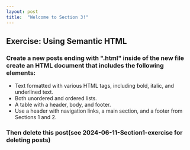 ```yaml
---
layout: post
title:  "Welcome to Section 3!"
---
```


## Exercise: Using Semantic HTML

### Create a new posts ending with ".html" inside of the new file create an HTML document that includes the following elements:

* Text formatted with various HTML tags, including bold, italic, and underlined text.
* Both unordered and ordered lists.
* A table with a header, body, and footer.
* Use a header with navigation links, a main section, and a footer from Sections 1 and 2.

### Then delete this post(see 2024-06-11-Section1-exercise for deleting posts)
